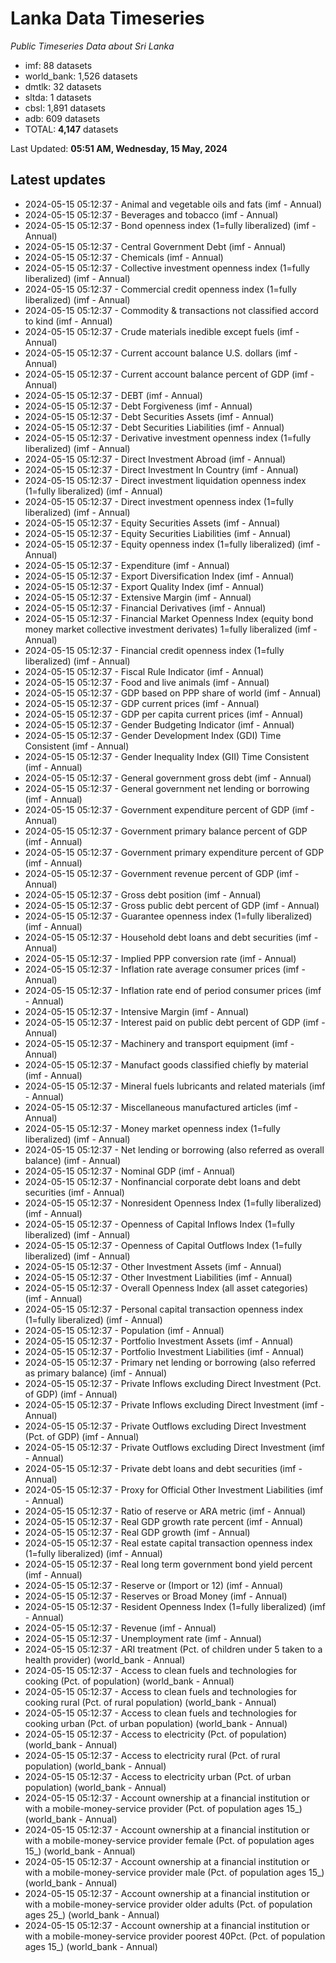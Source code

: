 # Lanka Data Timeseries
*Public Timeseries Data about Sri Lanka*

* imf: 88 datasets
* world_bank: 1,526 datasets
* dmtlk: 32 datasets
* sltda: 1 datasets
* cbsl: 1,891 datasets
* adb: 609 datasets
* TOTAL: **4,147** datasets

Last Updated: **05:51 AM, Wednesday, 15 May, 2024**

## Latest updates

* 2024-05-15 05:12:37 - Animal and vegetable oils and fats (imf - Annual)
* 2024-05-15 05:12:37 - Beverages and tobacco (imf - Annual)
* 2024-05-15 05:12:37 - Bond openness index (1=fully liberalized) (imf - Annual)
* 2024-05-15 05:12:37 - Central Government Debt (imf - Annual)
* 2024-05-15 05:12:37 - Chemicals (imf - Annual)
* 2024-05-15 05:12:37 - Collective investment openness index (1=fully liberalized) (imf - Annual)
* 2024-05-15 05:12:37 - Commercial credit openness index (1=fully liberalized) (imf - Annual)
* 2024-05-15 05:12:37 - Commodity & transactions not classified accord to kind (imf - Annual)
* 2024-05-15 05:12:37 - Crude materials inedible except fuels (imf - Annual)
* 2024-05-15 05:12:37 - Current account balance U.S. dollars (imf - Annual)
* 2024-05-15 05:12:37 - Current account balance percent of GDP (imf - Annual)
* 2024-05-15 05:12:37 - DEBT (imf - Annual)
* 2024-05-15 05:12:37 - Debt Forgiveness (imf - Annual)
* 2024-05-15 05:12:37 - Debt Securities Assets (imf - Annual)
* 2024-05-15 05:12:37 - Debt Securities Liabilities (imf - Annual)
* 2024-05-15 05:12:37 - Derivative investment openness index (1=fully liberalized) (imf - Annual)
* 2024-05-15 05:12:37 - Direct Investment Abroad (imf - Annual)
* 2024-05-15 05:12:37 - Direct Investment In Country (imf - Annual)
* 2024-05-15 05:12:37 - Direct investment liquidation openness index (1=fully liberalized) (imf - Annual)
* 2024-05-15 05:12:37 - Direct investment openness index (1=fully liberalized) (imf - Annual)
* 2024-05-15 05:12:37 - Equity Securities Assets (imf - Annual)
* 2024-05-15 05:12:37 - Equity Securities Liabilities (imf - Annual)
* 2024-05-15 05:12:37 - Equity openness index (1=fully liberalized) (imf - Annual)
* 2024-05-15 05:12:37 - Expenditure (imf - Annual)
* 2024-05-15 05:12:37 - Export Diversification Index (imf - Annual)
* 2024-05-15 05:12:37 - Export Quality Index (imf - Annual)
* 2024-05-15 05:12:37 - Extensive Margin (imf - Annual)
* 2024-05-15 05:12:37 - Financial Derivatives (imf - Annual)
* 2024-05-15 05:12:37 - Financial Market Openness Index (equity bond money market collective investment derivates) 1=fully liberalized (imf - Annual)
* 2024-05-15 05:12:37 - Financial credit openness index (1=fully liberalized) (imf - Annual)
* 2024-05-15 05:12:37 - Fiscal Rule Indicator (imf - Annual)
* 2024-05-15 05:12:37 - Food and live animals (imf - Annual)
* 2024-05-15 05:12:37 - GDP based on PPP share of world (imf - Annual)
* 2024-05-15 05:12:37 - GDP current prices (imf - Annual)
* 2024-05-15 05:12:37 - GDP per capita current prices (imf - Annual)
* 2024-05-15 05:12:37 - Gender Budgeting Indicator (imf - Annual)
* 2024-05-15 05:12:37 - Gender Development Index (GDI) Time Consistent (imf - Annual)
* 2024-05-15 05:12:37 - Gender Inequality Index (GII) Time Consistent (imf - Annual)
* 2024-05-15 05:12:37 - General government gross debt (imf - Annual)
* 2024-05-15 05:12:37 - General government net lending or borrowing (imf - Annual)
* 2024-05-15 05:12:37 - Government expenditure percent of GDP (imf - Annual)
* 2024-05-15 05:12:37 - Government primary balance percent of GDP (imf - Annual)
* 2024-05-15 05:12:37 - Government primary expenditure percent of GDP (imf - Annual)
* 2024-05-15 05:12:37 - Government revenue percent of GDP (imf - Annual)
* 2024-05-15 05:12:37 - Gross debt position (imf - Annual)
* 2024-05-15 05:12:37 - Gross public debt percent of GDP (imf - Annual)
* 2024-05-15 05:12:37 - Guarantee openness index (1=fully liberalized) (imf - Annual)
* 2024-05-15 05:12:37 - Household debt loans and debt securities (imf - Annual)
* 2024-05-15 05:12:37 - Implied PPP conversion rate (imf - Annual)
* 2024-05-15 05:12:37 - Inflation rate average consumer prices (imf - Annual)
* 2024-05-15 05:12:37 - Inflation rate end of period consumer prices (imf - Annual)
* 2024-05-15 05:12:37 - Intensive Margin (imf - Annual)
* 2024-05-15 05:12:37 - Interest paid on public debt percent of GDP (imf - Annual)
* 2024-05-15 05:12:37 - Machinery and transport equipment (imf - Annual)
* 2024-05-15 05:12:37 - Manufact goods classified chiefly by material (imf - Annual)
* 2024-05-15 05:12:37 - Mineral fuels lubricants and related materials (imf - Annual)
* 2024-05-15 05:12:37 - Miscellaneous manufactured articles (imf - Annual)
* 2024-05-15 05:12:37 - Money market openness index (1=fully liberalized) (imf - Annual)
* 2024-05-15 05:12:37 - Net lending or borrowing (also referred as overall balance) (imf - Annual)
* 2024-05-15 05:12:37 - Nominal GDP (imf - Annual)
* 2024-05-15 05:12:37 - Nonfinancial corporate debt loans and debt securities (imf - Annual)
* 2024-05-15 05:12:37 - Nonresident Openness Index (1=fully liberalized) (imf - Annual)
* 2024-05-15 05:12:37 - Openness of Capital Inflows Index (1=fully liberalized) (imf - Annual)
* 2024-05-15 05:12:37 - Openness of Capital Outflows Index (1=fully liberalized) (imf - Annual)
* 2024-05-15 05:12:37 - Other Investment Assets (imf - Annual)
* 2024-05-15 05:12:37 - Other Investment Liabilities (imf - Annual)
* 2024-05-15 05:12:37 - Overall Openness Index (all asset categories) (imf - Annual)
* 2024-05-15 05:12:37 - Personal capital transaction openness index (1=fully liberalized) (imf - Annual)
* 2024-05-15 05:12:37 - Population (imf - Annual)
* 2024-05-15 05:12:37 - Portfolio Investment Assets (imf - Annual)
* 2024-05-15 05:12:37 - Portfolio Investment Liabilities (imf - Annual)
* 2024-05-15 05:12:37 - Primary net lending or borrowing (also referred as primary balance) (imf - Annual)
* 2024-05-15 05:12:37 - Private Inflows excluding Direct Investment (Pct. of GDP) (imf - Annual)
* 2024-05-15 05:12:37 - Private Inflows excluding Direct Investment (imf - Annual)
* 2024-05-15 05:12:37 - Private Outflows excluding Direct Investment (Pct. of GDP) (imf - Annual)
* 2024-05-15 05:12:37 - Private Outflows excluding Direct Investment (imf - Annual)
* 2024-05-15 05:12:37 - Private debt loans and debt securities (imf - Annual)
* 2024-05-15 05:12:37 - Proxy for Official Other Investment Liabilities (imf - Annual)
* 2024-05-15 05:12:37 - Ratio of reserve or ARA metric (imf - Annual)
* 2024-05-15 05:12:37 - Real GDP growth rate percent (imf - Annual)
* 2024-05-15 05:12:37 - Real GDP growth (imf - Annual)
* 2024-05-15 05:12:37 - Real estate capital transaction openness index (1=fully liberalized) (imf - Annual)
* 2024-05-15 05:12:37 - Real long term government bond yield percent (imf - Annual)
* 2024-05-15 05:12:37 - Reserve or (Import or 12) (imf - Annual)
* 2024-05-15 05:12:37 - Reserves or Broad Money (imf - Annual)
* 2024-05-15 05:12:37 - Resident Openness Index (1=fully liberalized) (imf - Annual)
* 2024-05-15 05:12:37 - Revenue (imf - Annual)
* 2024-05-15 05:12:37 - Unemployment rate (imf - Annual)
* 2024-05-15 05:12:37 - ARI treatment (Pct. of children under 5 taken to a health provider) (world_bank - Annual)
* 2024-05-15 05:12:37 - Access to clean fuels and technologies for cooking (Pct. of population) (world_bank - Annual)
* 2024-05-15 05:12:37 - Access to clean fuels and technologies for cooking rural (Pct. of rural population) (world_bank - Annual)
* 2024-05-15 05:12:37 - Access to clean fuels and technologies for cooking urban (Pct. of urban population) (world_bank - Annual)
* 2024-05-15 05:12:37 - Access to electricity (Pct. of population) (world_bank - Annual)
* 2024-05-15 05:12:37 - Access to electricity rural (Pct. of rural population) (world_bank - Annual)
* 2024-05-15 05:12:37 - Access to electricity urban (Pct. of urban population) (world_bank - Annual)
* 2024-05-15 05:12:37 - Account ownership at a financial institution or with a mobile-money-service provider (Pct. of population ages 15_) (world_bank - Annual)
* 2024-05-15 05:12:37 - Account ownership at a financial institution or with a mobile-money-service provider female (Pct. of population ages 15_) (world_bank - Annual)
* 2024-05-15 05:12:37 - Account ownership at a financial institution or with a mobile-money-service provider male (Pct. of population ages 15_) (world_bank - Annual)
* 2024-05-15 05:12:37 - Account ownership at a financial institution or with a mobile-money-service provider older adults (Pct. of population ages 25_) (world_bank - Annual)
* 2024-05-15 05:12:37 - Account ownership at a financial institution or with a mobile-money-service provider poorest 40Pct. (Pct. of population ages 15_) (world_bank - Annual)